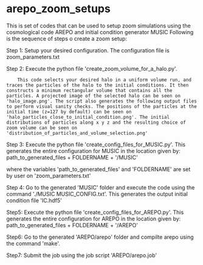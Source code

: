 # arepo_zoom_setups
This is set of codes that can be used to setup zoom simulations using the cosmological code AREPO and initial condition generator MUSIC
Following is the sequence of steps o create a zoom setup:

Step 1: Setup your desired configuration. The configuration file is zoom_parameters.txt

Step 2: Execute the python file 'create_zoom_volume_for_a_halo.py'. 

        This code selects your desired halo in a uniform volume run, and traces the particles of the halo to the initial conditions. It then constructs a minimum rectangular volume that contains all the particles. A projected image of the selected halo can be seen on 'halo_image.png'. The script also generates the following output files to perform visual sanity checks. The positions of the particles at the initial time (z=127 by default) can be seen on 'halo_particles_close_to_initial_condition.png'. The initial distributions of particles along x y z and the resulting choice of zoom volume can be seen on 'distribution_of_particles_and_volume_selection.png'  
        
 Step 3:  Execute the python file 'create_config_files_for_MUSIC.py'. This generates the entire configuration for MUSIC in the location given by:        path_to_generated_files + FOLDERNAME  + '/MUSIC'
 
where the variables 'path_to_generated_files' and 'FOLDERNAME' are set by user on 'zoom_parameters.txt'

Step 4: Go to the generated 'MUSIC' folder and execute the code using the command './MUSIC MUSIC_CONFIG.txt'. This generates the output initial condition file 'IC.hdf5'

Step5:   Execute the python file 'create_config_files_for_AREPO.py'. This generates the entire configuration for AREPO in the location given by:        path_to_generated_files + FOLDERNAME  + '/AREPO'

Step6:  Go to the generated 'AREPO/arepo' folder and compilte arepo using the command 'make'. 

Step7: Submit the job using the job script 'AREPO/arepo.job'
 
 
 





